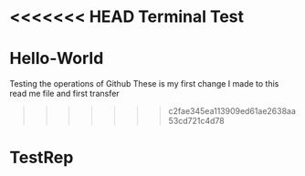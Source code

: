 <<<<<<< HEAD
Terminal Test
=======
# Hello-World
Testing the operations of Github 
These is my first change I made to this read me file and first transfer
>>>>>>> c2fae345ea113909ed61ae2638aa53cd721c4d78
# TestRep
